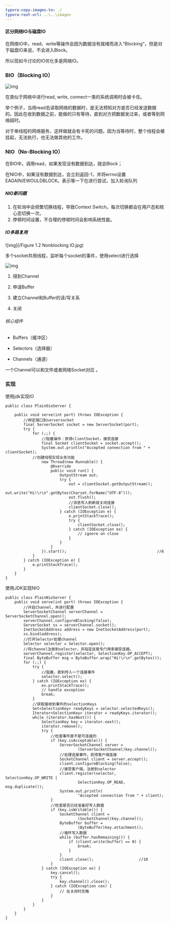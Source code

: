 ```yaml
---
typora-copy-images-to: ./
typora-root-url: ..\..\images
---
```


#### 区分网络IO与磁盘IO

在网络IO中，read、write等操作会因为数据没有就绪而进入“Blocking”，但是对于磁盘IO来说，不会进入Block。

所以现如今讨论的IO优化多是网络IO。

### BIO（Blocking IO）

![img](640.png)

在类似于网络中进行read, write, connect一类的系统调用时会被卡住。

举个例子，当用read去读取网络的数据时，是无法预知对方是否已经发送数据的。因此在收到数据之前，能做的只有等待，直到对方把数据发过来，或者等到网络超时。

对于单线程的网络服务，这样做就会有卡死的问题。因为当等待时，整个线程会被挂起，无法执行，也无法做其他的工作。

<!--此处的挂起指的是当前进程被挂起，不影响其他程序的运行-->



### NIO（No-Blocking IO）

在BIO中，调用read，如果发现没有数据到达，就会Block；

在NIO中，如果没有数据到达，会立刻返回-1，并将errno设置EAGAIN/EWOULDBLOCK。表示等一下在进行尝试，加入轮询队列

##### NIO新问题

1. 在轮询中会频繁切换线程，导致Context Switch。每次切换都会在用户态和核心态切换一次。
2. 停顿时间设置，不合理的停顿时间会影响系统性能。

##### IO多路复用

![img](/Figure 1.2 Nonblocking IO.jpg)

多个socket共用线程，监听每个socket的事件，使用select进行选择

![img](165327_uH4K_2243330.png)

1. 得到Channel

2. 申请Buffer

3. 建立Channel和Buffer的读/写关系

4. 关闭

###### 核心组件

- Buffers（缓冲区）

- Selectors（选择器）
- Channels（通道）

一个Channel可以和文件或者网络Socket对应 。

### 实现

使用jdk实现IO

```
public class PlainOioServer {

    public void serve(int port) throws IOException {
    	//绑定端口到serversocket
        final ServerSocket socket = new ServerSocket(port);   
        try {
            for (;;) {
            	//阻塞操作：获得clientSocket，接受连接
                final Socket clientSocket = socket.accept();
                System.out.println("Accepted connection from " + clientSocket);
			//创建线程实现业务功能
                new Thread(new Runnable() {                        
                    @Override
                    public void run() {
                        OutputStream out;
                        try {
                            out = clientSocket.getOutputStream();
                            out.write("Hi!\r\n".getBytes(Charset.forName("UTF-8")));
                            out.flush();
                            //消息写入刷新就关闭连接
                            clientSocket.close();
                        } catch (IOException e) {
                            e.printStackTrace();
                            try {
                                clientSocket.close();
                            } catch (IOException ex) {
                                // ignore on close
                            }
                        }
                    }
                }).start();                                        //6
            }
        } catch (IOException e) {
            e.printStackTrace();
        }
    }
}
```

使用JDK实现NIO

```
public class PlainNioServer {
    public void serve(int port) throws IOException {
    	//开启Channel，并进行配置
        ServerSocketChannel serverChannel = ServerSocketChannel.open();
        serverChannel.configureBlocking(false);
        ServerSocket ss = serverChannel.socket();
        InetSocketAddress address = new InetSocketAddress(port);
        ss.bind(address);          
        //打开Selector处理channel
        Selector selector = Selector.open();                        
        //将channel注册到selector，并指定这是专门用来接受连接。
        serverChannel.register(selector, SelectionKey.OP_ACCEPT);
        final ByteBuffer msg = ByteBuffer.wrap("Hi!\r\n".getBytes());
        for (;;) {
            try {
            	//阻塞，直到传入一个连接事件
                selector.select();                                    
            } catch (IOException ex) {
                ex.printStackTrace();
                // handle exception
                break;
            }
            //获取接收到事件的selectionKeys
            Set<SelectionKey> readyKeys = selector.selectedKeys();   
            Iterator<SelectionKey> iterator = readyKeys.iterator();
            while (iterator.hasNext()) {
                SelectionKey key = iterator.next();
                iterator.remove();
                try {
                	//检查事件是不是可连接的
                    if (key.isAcceptable()) {             
                        ServerSocketChannel server =
                                (ServerSocketChannel)key.channel();
                        //处理连接事件，获得客户端连接
                        SocketChannel client = server.accept();
                        client.configureBlocking(false);
                        //接受客户端，注册到selector
                        client.register(selector, SelectionKey.OP_WRITE |
                                SelectionKey.OP_READ, msg.duplicate());    
                        System.out.println(
                                "Accepted connection from " + client);
                    }
                    //检查是否已经准备好写入数据
                    if (key.isWritable()) {                
                        SocketChannel client =
                                (SocketChannel)key.channel();
                        ByteBuffer buffer =
                                (ByteBuffer)key.attachment();
                        //循环写入数据
                        while (buffer.hasRemaining()) {
                            if (client.write(buffer) == 0) {        
                                break;
                            }
                        }
                        client.close();                    //10
                    }
                } catch (IOException ex) {
                    key.cancel();
                    try {
                        key.channel().close();
                    } catch (IOException cex) {
                        // 在关闭时忽略
                    }
                }
            }
        }
    }
}
```

